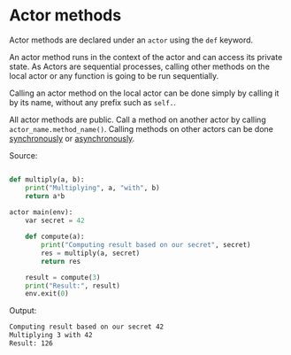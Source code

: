 # Actor methods

Actor methods are declared under an `actor` using the `def` keyword.

An actor method runs in the context of the actor and can access its private state. As Actors are sequential processes, calling other methods on the local actor or any function is going to be run sequentially.

Calling an actor method on the local actor can be done simply by calling it by its name, without any prefix such as `self.`.

All actor methods are public. Call a method on another actor by calling `actor_name.method_name()`. Calling methods on other actors can be done [synchronously](/actors/sync_method_call.md) or [asynchronously](/actors/async_method_call.md).

Source:
```python

def multiply(a, b):
    print("Multiplying", a, "with", b)
    return a*b
    
actor main(env):
    var secret = 42

    def compute(a):
        print("Computing result based on our secret", secret)
        res = multiply(a, secret)
        return res

    result = compute(3)
    print("Result:", result)
    env.exit(0)
```

Output:
```sh
Computing result based on our secret 42
Multiplying 3 with 42
Result: 126
```
